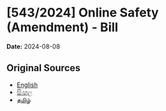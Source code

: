 # [543/2024] Online Safety (Amendment) - Bill

**Date:** 2024-08-08

## Original Sources

- [English](https://documents.gov.lk/view/bills/2024/8/543-2024_E.pdf)
- [සිංහල](https://documents.gov.lk/view/bills/2024/8/543-2024_S.pdf)
- [தமிழ்](https://documents.gov.lk/view/bills/2024/8/543-2024_T.pdf)
